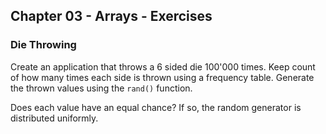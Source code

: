 ## Chapter 03 - Arrays - Exercises

### Die Throwing

Create an application that throws a 6 sided die 100'000 times. Keep count of how many times each side is thrown using a frequency table. Generate the thrown values using the `rand()` function.

Does each value have an equal chance? If so, the random generator is distributed uniformly.